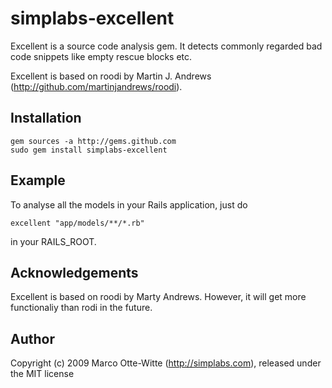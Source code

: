 simplabs-excellent
==================

Excellent is a source code analysis gem. It detects commonly regarded bad code snippets
like empty rescue blocks etc.

Excellent is based on roodi by Martin J. Andrews (http://github.com/martinjandrews/roodi).

Installation
------------

    gem sources -a http://gems.github.com
    sudo gem install simplabs-excellent

Example
-------

To analyse all the models in your Rails application, just do

    excellent "app/models/**/*.rb"

in your RAILS_ROOT.

Acknowledgements
----------------

Excellent is based on roodi by Marty Andrews. However, it will get more functionaliy than rodi in the future.

Author
------

Copyright (c) 2009 Marco Otte-Witte (http://simplabs.com), released under the MIT license
